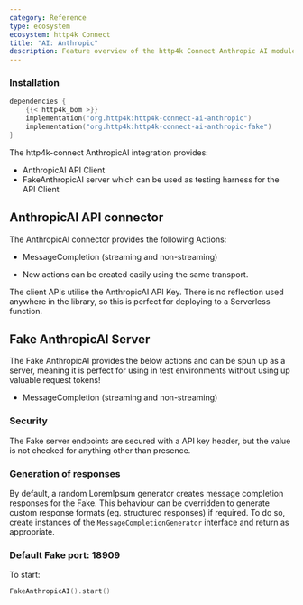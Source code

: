 ```yaml
---
category: Reference
type: ecosystem
ecosystem: http4k Connect
title: "AI: Anthropic"
description: Feature overview of the http4k Connect Anthropic AI modules
---
```


### Installation

```kotlin
dependencies {
    {{< http4k_bom >}}
    implementation("org.http4k:http4k-connect-ai-anthropic")
    implementation("org.http4k:http4k-connect-ai-anthropic-fake")
}
```

The http4k-connect AnthropicAI integration provides:

- AnthropicAI API Client
- FakeAnthropicAI server which can be used as testing harness for the API Client 

## AnthropicAI API connector

The AnthropicAI connector provides the following Actions:

- MessageCompletion (streaming and non-streaming)

* New actions can be created easily using the same transport.

The client APIs utilise the AnthropicAI API Key. There is no reflection used anywhere in the library, so
this is perfect for deploying to a Serverless function.

## Fake AnthropicAI Server

The Fake AnthropicAI provides the below actions and can be spun up as a server, meaning it is perfect for using in test
environments without using up valuable request tokens!

- MessageCompletion (streaming and non-streaming)

### Security

The Fake server endpoints are secured with a API key header, but the value is not checked for anything other than presence.

### Generation of responses

By default, a random LoremIpsum generator creates message completion responses for the Fake. This behaviour can be
overridden to generate custom response formats (eg. structured responses) if required. To do so, create instances of
the `MessageCompletionGenerator` interface and return as appropriate.

### Default Fake port: 18909

To start:

```kotlin
FakeAnthropicAI().start()
```
